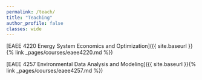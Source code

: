 ```yaml
---
permalink: /teach/
title: "Teaching"
author_profile: false
classes: wide
---
```


[EAEE 4220 Energy System Economics and Optimization]({{ site.baseurl }}{% link _pages/courses/eaee4220.md %})

[EAEE 4257 Environmental Data Analysis and Modeling]({{ site.baseurl }}{% link _pages/courses/eaee4257.md %})
